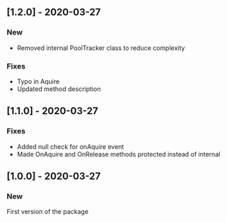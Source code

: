 ## [1.2.0] - 2020-03-27

### New
* Removed internal PoolTracker class to reduce complexity

### Fixes
* Typo in Aquire
* Updated method description

## [1.1.0] - 2020-03-27

### Fixes
* Added null check for onAquire event
* Made OnAquire and OnRelease methods protected instead of internal

## [1.0.0] - 2020-03-27

### New
First version of the package